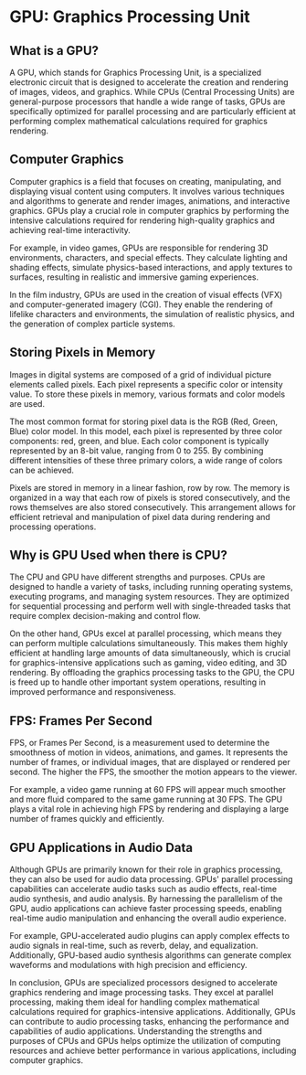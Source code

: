 # GPU: Graphics Processing Unit

## What is a GPU?

A GPU, which stands for Graphics Processing Unit, is a specialized electronic circuit that is designed to accelerate the creation and rendering of images, videos, and graphics. While CPUs (Central Processing Units) are general-purpose processors that handle a wide range of tasks, GPUs are specifically optimized for parallel processing and are particularly efficient at performing complex mathematical calculations required for graphics rendering.

## Computer Graphics

Computer graphics is a field that focuses on creating, manipulating, and displaying visual content using computers. It involves various techniques and algorithms to generate and render images, animations, and interactive graphics. GPUs play a crucial role in computer graphics by performing the intensive calculations required for rendering high-quality graphics and achieving real-time interactivity.

For example, in video games, GPUs are responsible for rendering 3D environments, characters, and special effects. They calculate lighting and shading effects, simulate physics-based interactions, and apply textures to surfaces, resulting in realistic and immersive gaming experiences.

In the film industry, GPUs are used in the creation of visual effects (VFX) and computer-generated imagery (CGI). They enable the rendering of lifelike characters and environments, the simulation of realistic physics, and the generation of complex particle systems.

## Storing Pixels in Memory

Images in digital systems are composed of a grid of individual picture elements called pixels. Each pixel represents a specific color or intensity value. To store these pixels in memory, various formats and color models are used.

The most common format for storing pixel data is the RGB (Red, Green, Blue) color model. In this model, each pixel is represented by three color components: red, green, and blue. Each color component is typically represented by an 8-bit value, ranging from 0 to 255. By combining different intensities of these three primary colors, a wide range of colors can be achieved.

Pixels are stored in memory in a linear fashion, row by row. The memory is organized in a way that each row of pixels is stored consecutively, and the rows themselves are also stored consecutively. This arrangement allows for efficient retrieval and manipulation of pixel data during rendering and processing operations.

## Why is GPU Used when there is CPU?

The CPU and GPU have different strengths and purposes. CPUs are designed to handle a variety of tasks, including running operating systems, executing programs, and managing system resources. They are optimized for sequential processing and perform well with single-threaded tasks that require complex decision-making and control flow.

On the other hand, GPUs excel at parallel processing, which means they can perform multiple calculations simultaneously. This makes them highly efficient at handling large amounts of data simultaneously, which is crucial for graphics-intensive applications such as gaming, video editing, and 3D rendering. By offloading the graphics processing tasks to the GPU, the CPU is freed up to handle other important system operations, resulting in improved performance and responsiveness.

## FPS: Frames Per Second

FPS, or Frames Per Second, is a measurement used to determine the smoothness of motion in videos, animations, and games. It represents the number of frames, or individual images, that are displayed or rendered per second. The higher the FPS, the smoother the motion appears to the viewer.

For example, a video game running at 60 FPS will appear much smoother and more fluid compared to the same game running at 30 FPS. The GPU plays a vital role in achieving high FPS by rendering and displaying a large number of frames quickly and efficiently.

## GPU Applications in Audio Data

Although GPUs are primarily known for their role in graphics processing, they can also be used for audio data processing. GPUs' parallel processing capabilities can accelerate audio tasks such as audio effects, real-time audio synthesis, and audio analysis. By harnessing the parallelism of the GPU, audio applications can achieve faster processing speeds, enabling real-time audio manipulation and enhancing the overall audio experience.

For example, GPU-accelerated audio plugins can apply complex effects to audio signals in real-time, such as reverb, delay, and equalization. Additionally, GPU-based audio synthesis algorithms can generate complex waveforms and modulations with high precision and efficiency.

In conclusion, GPUs are specialized processors designed to accelerate graphics rendering and image processing tasks. They excel at parallel processing, making them ideal for handling complex mathematical calculations required for graphics-intensive applications. Additionally, GPUs can contribute to audio processing tasks, enhancing the performance and capabilities of audio applications. Understanding the strengths and purposes of CPUs and GPUs helps optimize the utilization of computing resources and achieve better performance in various applications, including computer graphics.
